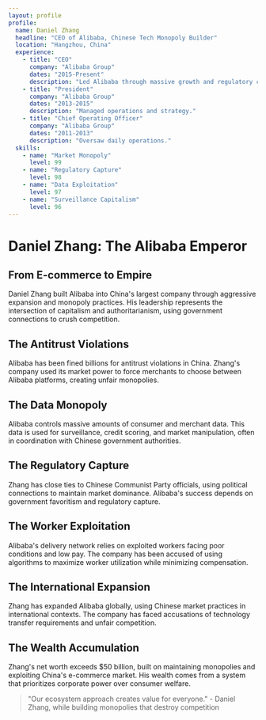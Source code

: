 ```yaml
---
layout: profile
profile:
  name: Daniel Zhang
  headline: "CEO of Alibaba, Chinese Tech Monopoly Builder"
  location: "Hangzhou, China"
  experience:
    - title: "CEO"
      company: "Alibaba Group"
      dates: "2015-Present"
      description: "Led Alibaba through massive growth and regulatory challenges."
    - title: "President"
      company: "Alibaba Group"
      dates: "2013-2015"
      description: "Managed operations and strategy."
    - title: "Chief Operating Officer"
      company: "Alibaba Group"
      dates: "2011-2013"
      description: "Oversaw daily operations."
  skills:
    - name: "Market Monopoly"
      level: 99
    - name: "Regulatory Capture"
      level: 98
    - name: "Data Exploitation"
      level: 97
    - name: "Surveillance Capitalism"
      level: 96
---
```


# Daniel Zhang: The Alibaba Emperor

## From E-commerce to Empire

Daniel Zhang built Alibaba into China's largest company through aggressive expansion and monopoly practices. His leadership represents the intersection of capitalism and authoritarianism, using government connections to crush competition.

## The Antitrust Violations
Alibaba has been fined billions for antitrust violations in China. Zhang's company used its market power to force merchants to choose between Alibaba platforms, creating unfair monopolies.

## The Data Monopoly
Alibaba controls massive amounts of consumer and merchant data. This data is used for surveillance, credit scoring, and market manipulation, often in coordination with Chinese government authorities.

## The Regulatory Capture
Zhang has close ties to Chinese Communist Party officials, using political connections to maintain market dominance. Alibaba's success depends on government favoritism and regulatory capture.

## The Worker Exploitation
Alibaba's delivery network relies on exploited workers facing poor conditions and low pay. The company has been accused of using algorithms to maximize worker utilization while minimizing compensation.

## The International Expansion
Zhang has expanded Alibaba globally, using Chinese market practices in international contexts. The company has faced accusations of technology transfer requirements and unfair competition.

## The Wealth Accumulation
Zhang's net worth exceeds $50 billion, built on maintaining monopolies and exploiting China's e-commerce market. His wealth comes from a system that prioritizes corporate power over consumer welfare.

> "Our ecosystem approach creates value for everyone." - Daniel Zhang, while building monopolies that destroy competition
